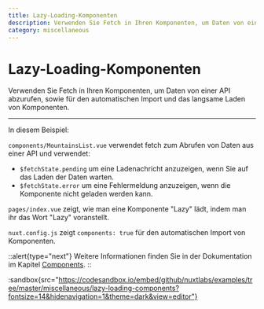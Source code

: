 ```yaml
---
title: Lazy-Loading-Komponenten
description: Verwenden Sie Fetch in Ihren Komponenten, um Daten von einer API abzurufen, sowie für den automatischen Import und das langsame Laden von Komponenten.
category: miscellaneous
---
```


# Lazy-Loading-Komponenten

Verwenden Sie Fetch in Ihren Komponenten, um Daten von einer API abzurufen, sowie für den automatischen Import und das langsame Laden von Komponenten.

---

In diesem Beispiel:

`components/MountainsList.vue` verwendet fetch zum Abrufen von Daten aus einer API und verwendet:

- `$fetchState.pending` um eine Ladenachricht anzuzeigen, wenn Sie auf das Laden der Daten warten.
- `$fetchState.error` um eine Fehlermeldung anzuzeigen, wenn die Komponente nicht geladen werden kann.

`pages/index.vue` zeigt, wie man eine Komponente "Lazy" lädt, indem man ihr das Wort "Lazy" voranstellt.

`nuxt.config.js` zeigt `components: true` für den automatischen Import von Komponenten.

::alert{type="next"}
Weitere Informationen finden Sie in der Dokumentation im Kapitel [Components](/docs/directory-structure/components).
::

:sandbox{src="https://codesandbox.io/embed/github/nuxtlabs/examples/tree/master/miscellaneous/lazy-loading-components?fontsize=14&hidenavigation=1&theme=dark&view=editor"}
